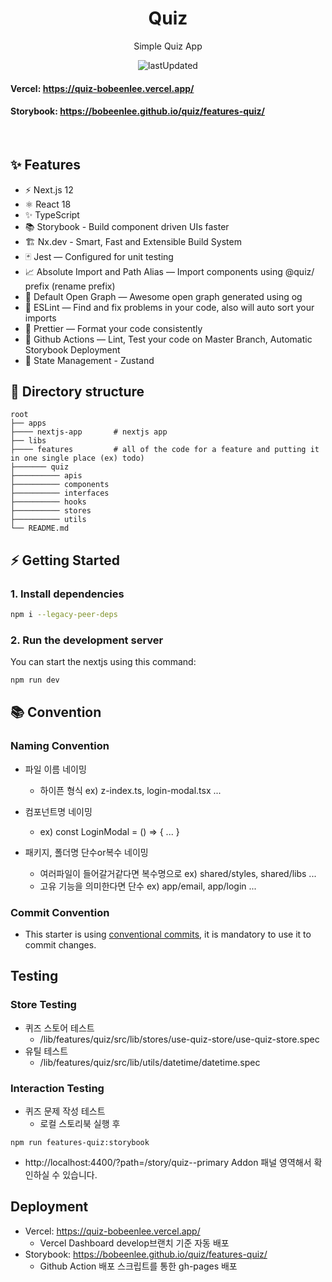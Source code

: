 <div align="center">
<h1>Quiz</h1>

<p>Simple Quiz App</p>

![lastUpdated](https://img.shields.io/github/last-commit/BoBeenLee/quiz/develop)

</div>

#### Vercel: https://quiz-bobeenlee.vercel.app/

#### Storybook: https://bobeenlee.github.io/quiz/features-quiz/

<br/>

## ✨ Features

- ⚡️ Next.js 12
- ⚛️ React 18
- ✨ TypeScript
- 📚 Storybook - Build component driven UIs faster
- 🏗 Nx.dev - Smart, Fast and Extensible Build System
- 🃏 Jest — Configured for unit testing
- 📈 Absolute Import and Path Alias — Import components using @quiz/ prefix (rename prefix)
- 👀 Default Open Graph — Awesome open graph generated using og
- 📏 ESLint — Find and fix problems in your code, also will auto sort your imports
- 💖 Prettier — Format your code consistently
- 👷 Github Actions — Lint, Test your code on Master Branch, Automatic Storybook Deployment
- 📗 State Management - Zustand

## 📂 Directory structure

    root
    ├── apps
    ├──── nextjs-app       # nextjs app
    ├── libs
    ├──── features         # all of the code for a feature and putting it in one single place (ex) todo)
    ├─────── quiz
    ├────────── apis
    ├────────── components
    ├────────── interfaces
    ├────────── hooks
    ├────────── stores
    ├────────── utils
    └── README.md

## ⚡️ Getting Started

### 1. Install dependencies

```bash
npm i --legacy-peer-deps
```

### 2. Run the development server

You can start the nextjs using this command:

```bash
npm run dev
```

## 📚 Convention

### Naming Convention

- 파일 이름 네이밍
  - 하이픈 형식 ex) z-index.ts, login-modal.tsx ...
- 컴포넌트명 네이밍
  - ex) const LoginModal = () => { ... }
- 패키지, 폴더명 단수or복수 네이밍

  - 여러파일이 들어갈거같다면 복수명으로
    ex) shared/styles, shared/libs ...
  - 고유 기능을 의미한다면 단수
    ex) app/email, app/login ...

### Commit Convention

- This starter is using [conventional commits](https://www.conventionalcommits.org/en/v1.0.0/), it is mandatory to use it to commit changes.

## Testing

### Store Testing

- 퀴즈 스토어 테스트
  - /lib/features/quiz/src/lib/stores/use-quiz-store/use-quiz-store.spec
- 유틸 테스트
  - /lib/features/quiz/src/lib/utils/datetime/datetime.spec

### Interaction Testing

- 퀴즈 문제 작성 테스트
  - 로컬 스토리북 실행 후

```
npm run features-quiz:storybook
```

- http://localhost:4400/?path=/story/quiz--primary Addon 패널 영역해서 확인하실 수 있습니다.

## Deployment

- Vercel: https://quiz-bobeenlee.vercel.app/
  - Vercel Dashboard develop브랜치 기준 자동 배포
- Storybook: https://bobeenlee.github.io/quiz/features-quiz/
  - Github Action 배포 스크립트를 통한 gh-pages 배포
